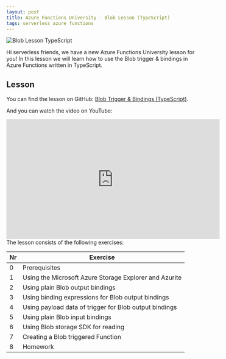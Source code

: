 ```yaml
---
layout: post
title: Azure Functions University - Blob Lesson (TypeScript)
tags: serverless azure functions
---
```


<img class="u-max-full-width" itemprop="image" src="{{ site.url }}/assets/2021/09/03/AzureFunctionsUniversity_Blob_Lesson_typescript.png" alt="Blob Lesson TypeScript">

Hi serverless friends, we have a new Azure Functions University lesson for you! In this lesson we will learn how to use the Blob trigger & bindings in Azure Functions written in TypeScript.

<!--more-->

## Lesson

You can find the lesson on GitHub: [Blob Trigger & Bindings (TypeScript)](https://github.com/marcduiker/azure-functions-university/blob/main/lessons/typescript/blob/README.md).

And you can watch the video on YouTube:

<iframe width="560" height="315" src="https://www.youtube.com/embed/SC4-_ZwjlR4" title="YouTube video player" frameborder="0" allow="accelerometer; autoplay; clipboard-write; encrypted-media; gyroscope; picture-in-picture" allowfullscreen></iframe>

<br>
The lesson consists of the following exercises:

|Nr|Exercise
|-|-
|0|Prerequisites
|1|Using the Microsoft Azure Storage Explorer and Azurite
|2|Using plain Blob output bindings
|3|Using binding expressions for Blob output bindings
|4|Using payload data of trigger for Blob output bindings
|5|Using plain Blob input bindings
|6|Using Blob storage SDK for reading
|7|Creating a Blob triggered Function
|8|Homework